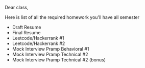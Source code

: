 Dear class,

Here is list of all the required homework you'll have all semester 

* Draft Resume  
* Final Resume 
* Leetcode/Hackerrank #1
* Leetcode/Hackerrank #2
* Mock Interview Pramp Behavioral #1
* Mock Interview Pramp Technical #2
* Mock Interview Pramp Technical #2 (bonus)
